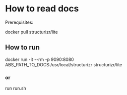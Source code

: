 # How to read docs

Prerequisites:

docker pull structurizr/lite

## How to run

docker run -it --rm -p 9090:8080 ABS_PATH_TO_DOCS:/usr/local/structurizr structurizr/lite

### or

run run.sh
